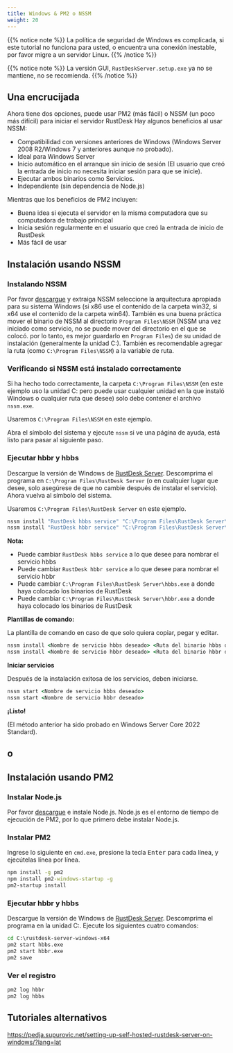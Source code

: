 ```yaml
---
title: Windows & PM2 o NSSM
weight: 20
---
```


{{% notice note %}}
La política de seguridad de Windows es complicada, si este tutorial no funciona para usted, o encuentra una conexión inestable, por favor migre a un servidor Linux.
{{% /notice %}}

{{% notice note %}}
La versión GUI, `RustDeskServer.setup.exe` ya no se mantiene, no se recomienda.
{{% /notice %}}

## Una encrucijada
Ahora tiene dos opciones, puede usar PM2 (más fácil) o NSSM (un poco más difícil) para iniciar el servidor RustDesk
Hay algunos beneficios al usar NSSM:
- Compatibilidad con versiones anteriores de Windows (Windows Server 2008 R2/Windows 7 y anteriores aunque no probado).
- Ideal para Windows Server
- Inicio automático en el arranque sin inicio de sesión (El usuario que creó la entrada de inicio no necesita iniciar sesión para que se inicie).
- Ejecutar ambos binarios como Servicios.
- Independiente (sin dependencia de Node.js)

Mientras que los beneficios de PM2 incluyen:
- Buena idea si ejecuta el servidor en la misma computadora que su computadora de trabajo principal
- Inicia sesión regularmente en el usuario que creó la entrada de inicio de RustDesk
- Más fácil de usar

## Instalación usando NSSM

### Instalando NSSM
Por favor [descargue](https://github.com/dkxce/NSSM/releases/download/v2.25/NSSM_v2.25.zip) y extraiga NSSM seleccione la arquitectura apropiada para su sistema Windows (si x86 use el contenido de la carpeta win32, si x64 use el contenido de la carpeta win64). También es una buena práctica mover el binario de NSSM al directorio `Program Files\NSSM` (NSSM una vez iniciado como servicio, no se puede mover del directorio en el que se colocó. por lo tanto, es mejor guardarlo en `Program Files`) de su unidad de instalación (generalmente la unidad C:). También es recomendable agregar la ruta (como `C:\Program Files\NSSM`) a la variable de ruta.

### Verificando si NSSM está instalado correctamente
Si ha hecho todo correctamente, la carpeta `C:\Program Files\NSSM` (en este ejemplo uso la unidad C: pero puede usar cualquier unidad en la que instaló Windows o cualquier ruta que desee) solo debe contener el archivo `nssm.exe`.

Usaremos `C:\Program Files\NSSM` en este ejemplo.

Abra el símbolo del sistema y ejecute `nssm` si ve una página de ayuda, está listo para pasar al siguiente paso.

### Ejecutar hbbr y hbbs
Descargue la versión de Windows de [RustDesk Server](https://github.com/rustdesk/rustdesk-server/releases).
Descomprima el programa en `C:\Program Files\RustDesk Server` (o en cualquier lugar que desee, solo asegúrese de que no cambie después de instalar el servicio). Ahora vuelva al símbolo del sistema.

Usaremos `C:\Program Files\RustDesk Server` en este ejemplo.
```cmd
nssm install "RustDesk hbbs service" "C:\Program Files\RustDesk Server\hbbs.exe"
nssm install "RustDesk hbbr service" "C:\Program Files\RustDesk Server\hbbr.exe"
```
**Nota:**
- Puede cambiar `RustDesk hbbs service` a lo que desee para nombrar el servicio hbbs
- Puede cambiar `RustDesk hbbr service` a lo que desee para nombrar el servicio hbbr
- Puede cambiar `C:\Program Files\RustDesk Server\hbbs.exe` a donde haya colocado los binarios de RustDesk
- Puede cambiar `C:\Program Files\RustDesk Server\hbbr.exe` a donde haya colocado los binarios de RustDesk

**Plantillas de comando:**

La plantilla de comando en caso de que solo quiera copiar, pegar y editar.

```cmd
nssm install <Nombre de servicio hbbs deseado> <Ruta del binario hbbs de RustDesk> <Argumentos hbbs de RustDesk>
nssm install <Nombre de servicio hbbr deseado> <Ruta del binario hbbr de RustDesk> <Argumentos hbbr de RustDesk>
```

**Iniciar servicios**

Después de la instalación exitosa de los servicios, deben iniciarse.
```cmd
nssm start <Nombre de servicio hbbs deseado>
nssm start <Nombre de servicio hbbr deseado>
```

**¡Listo!**

(El método anterior ha sido probado en Windows Server Core 2022 Standard).

## o

## Instalación usando PM2

### Instalar Node.js

Por favor [descargue](https://nodejs.org/dist/v16.14.2/node-v16.14.2-x86.msi) e instale Node.js.
Node.js es el entorno de tiempo de ejecución de PM2, por lo que primero debe instalar Node.js.

### Instalar PM2

Ingrese lo siguiente en `cmd.exe`, presione la tecla <kbd>Enter</kbd> para cada línea, y ejecútelas línea por línea.

```cmd
npm install -g pm2
npm install pm2-windows-startup -g
pm2-startup install
```

### Ejecutar hbbr y hbbs

Descargue la versión de Windows de [RustDesk Server](https://github.com/rustdesk/rustdesk-server/releases). Descomprima el programa en la unidad C:. Ejecute los siguientes cuatro comandos:

```cmd
cd C:\rustdesk-server-windows-x64
pm2 start hbbs.exe
pm2 start hbbr.exe
pm2 save
```

### Ver el registro

```cmd
pm2 log hbbr
pm2 log hbbs
```

## Tutoriales alternativos
https://pedja.supurovic.net/setting-up-self-hosted-rustdesk-server-on-windows/?lang=lat
